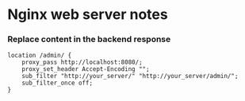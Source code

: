 # Nginx web server notes

### Replace content in the backend response

```
location /admin/ {
    proxy_pass http://localhost:8080/;
    proxy_set_header Accept-Encoding "";
    sub_filter "http://your_server/" "http://your_server/admin/";
    sub_filter_once off;
}
```